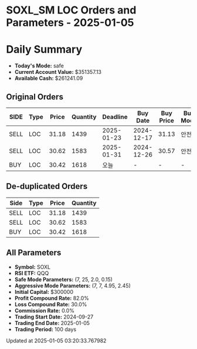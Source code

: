 # SOXL_SM LOC Orders and Parameters - 2025-01-05

# Daily Summary

- **Today's Mode:** safe
- **Current Account Value:** $351357.13
- **Available Cash:** $261241.09

## Original Orders

| SIDE | Type | Price | Quantity | Deadline | Buy Date | Buy Price | Buy Mode |
|------|------|-------|----------|----------|----------|-----------|----------|
| SELL | LOC | 31.18 | 1439 | 2025-01-23 | 2024-12-17 | 31.13 | 안전 |
| SELL | LOC | 30.62 | 1583 | 2025-01-31 | 2024-12-26 | 30.57 | 안전 |
| BUY | LOC | 30.42 | 1618 | 오늘 | - | - | - |

## De-duplicated Orders

| Side | Type | Price | Quantity |
|------|------|-------|----------|
| SELL | LOC | 31.18 | 1439 |
| SELL | LOC | 30.62 | 1583 |
| BUY | LOC | 30.42 | 1618 |

## All Parameters

- **Symbol:** SOXL
- **RSI ETF:** QQQ
- **Safe Mode Parameters:** (7, 25, 2.0, 0.15)
- **Aggressive Mode Parameters:** (7, 7, 4.95, 2.45)
- **Initial Capital:** $300000
- **Profit Compound Rate:** 82.0%
- **Loss Compound Rate:** 30.0%
- **Commission Rate:** 0.0%
- **Trading Start Date:** 2024-09-27
- **Trading End Date:** 2025-01-05
- **Trading Period:** 100 days

Updated at 2025-01-05 03:20:33.767982
